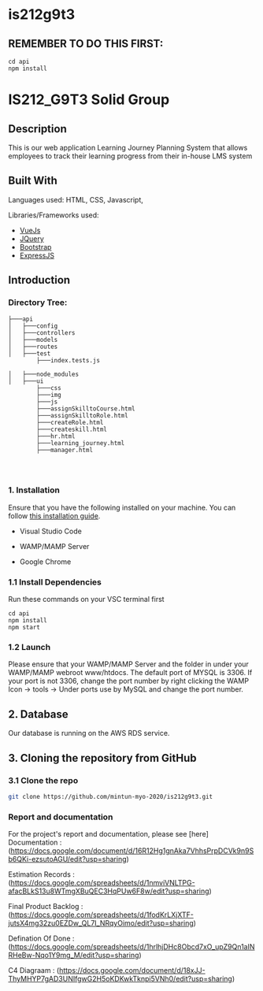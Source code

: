 # is212g9t3

## REMEMBER TO DO THIS FIRST: 
```
cd api
npm install
```
# IS212_G9T3 Solid Group

## Description
This is our web application Learning Journey Planning System that allows employees to track their learning progress from their in-house LMS system

## Built With
Languages used: HTML, CSS, Javascript,  

Libraries/Frameworks used: 
* [VueJs](https://vuejs.org/)
* [JQuery](https://jquery.com/)
* [Bootstrap](https://getbootstrap.com/)
* [ExpressJS](https://expressjs.com/)



## Introduction
### Directory Tree: 

```
├───api
│   ├───config
│   ├───controllers
│   ├───models
│   ├───routes
│   ├───test
        ├───index.tests.js
        
│   ├───node_modules
│   ├───ui
        ├───css
        ├───img
        ├───js
        ├───assignSkilltoCourse.html
        ├───assignSkilltoRole.html
        ├───createRole.html
        ├───createskill.html
        ├───hr.html
        ├───learning_journey.html
        ├───manager.html
        
        
        
```
### 1. Installation

Ensure that you have the following installed on your machine. You can follow [this installation guide](https://docs.google.com/document/d/1hSqhVbgbclf-eOvBx5BQhaTJHxbUSUN4wZTrLNUMyUk/edit?usp=sharing).

* Visual Studio Code 

* WAMP/MAMP Server 

* Google Chrome 

### 1.1 Install Dependencies 
Run these commands on your VSC terminal first 
```
cd api
npm install
npm start

```

### 1.2 Launch 

Please ensure that your WAMP/MAMP Server and the folder in under your WAMP/MAMP webroot www/htdocs. The default port of MYSQL is 3306. If your port is not 3306, change the port number by right clicking the WAMP Icon -> tools -> Under ports use by MySQL and change the port number. 

## 2. Database 

Our database is running on the AWS RDS service. 

## 3. Cloning the repository from GitHub

### 3.1 Clone the repo
   ```sh
   git clone https://github.com/mintun-myo-2020/is212g9t3.git
   ```

### Report and documentation

For the project's report and documentation, please see [here]
Documentation : 
(https://docs.google.com/document/d/16R12Hg1gnAka7VhhsPrpDCVk9n9Sb6QKi-ezsutoAGU/edit?usp=sharing)

Estimation Records :
(https://docs.google.com/spreadsheets/d/1nmviVNLTPG-afacBLkS13u8WTmgXBuQEC3HqPUw6F8w/edit?usp=sharing)

Final Product Backlog :
(https://docs.google.com/spreadsheets/d/1fodKrLXjXTF-jutsX4mg32zu0EZDw_QL7I_NRqyOimo/edit?usp=sharing)

Defination Of Done :
(https://docs.google.com/spreadsheets/d/1hrlhjDHc8Obcd7xO_upZ9Qn1aINRHeBw-Nqo1Y9mg_M/edit?usp=sharing)

C4 Diagraam :
(https://docs.google.com/document/d/18xJJ-ThyMHYP7gAD3UNIfgwG2H5oKDKwkTknpi5VNh0/edit?usp=sharing)


